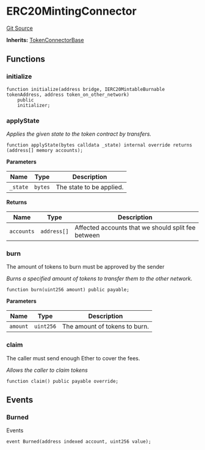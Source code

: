 # ERC20MintingConnector
[Git Source](https://github.com-VargaElod23/Taraxa-project/bridge/blob/996f61a29d91a8326c805bfdad924088129ae1a7/src/connectors/ERC20MintingConnector.sol)

**Inherits:**
[TokenConnectorBase](/src/connectors/TokenConnectorBase.sol/abstract.TokenConnectorBase.md)


## Functions
### initialize


```solidity
function initialize(address bridge, IERC20MintableBurnable tokenAddress, address token_on_other_network)
    public
    initializer;
```

### applyState

*Applies the given state to the token contract by transfers.*


```solidity
function applyState(bytes calldata _state) internal override returns (address[] memory accounts);
```
**Parameters**

|Name|Type|Description|
|----|----|-----------|
|`_state`|`bytes`|The state to be applied.|

**Returns**

|Name|Type|Description|
|----|----|-----------|
|`accounts`|`address[]`|Affected accounts that we should split fee between|


### burn

The amount of tokens to burn must be approved by the sender

*Burns a specified amount of tokens to transfer them to the other network.*


```solidity
function burn(uint256 amount) public payable;
```
**Parameters**

|Name|Type|Description|
|----|----|-----------|
|`amount`|`uint256`|The amount of tokens to burn.|


### claim

The caller must send enough Ether to cover the fees.

*Allows the caller to claim tokens*


```solidity
function claim() public payable override;
```

## Events
### Burned
Events


```solidity
event Burned(address indexed account, uint256 value);
```

